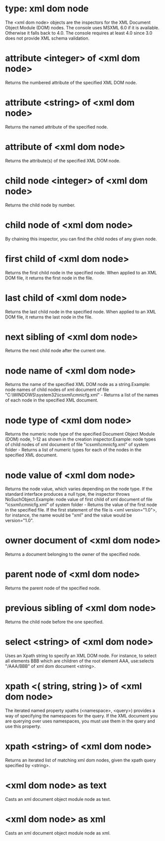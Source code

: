 # type: xml dom node

The &lt;xml dom node&gt; objects are the inspectors for the XML Document Object Module (DOM) nodes. The console uses MSXML 6.0 if it is available. Otherwise it falls back to 4.0. The console requires at least 4.0 since 3.0 does not provide XML schema validation.

# attribute &lt;integer&gt; of &lt;xml dom node&gt;

Returns the numbered attribute of the specified XML DOM node.

# attribute &lt;string&gt; of &lt;xml dom node&gt;

Returns the named attribute of the specified node.

# attribute of &lt;xml dom node&gt;

Returns the attribute(s) of the specified XML DOM node.

# child node &lt;integer&gt; of &lt;xml dom node&gt;

Returns the child node by number.

# child node of &lt;xml dom node&gt;

By chaining this inspector, you can find the child nodes of any given node.

# first child of &lt;xml dom node&gt;

Returns the first child node in the specified node. When applied to an XML DOM file, it returns the first node in the file.

# last child of &lt;xml dom node&gt;

Returns the last child node in the specified node. When applied to an XML DOM file, it returns the last node in the file.

# next sibling of &lt;xml dom node&gt;

Returns the next child node after the current one.

# node name of &lt;xml dom node&gt;

Returns the name of the specified XML DOM node as a string.Example: node names of child nodes of xml document of file &quot;C:\WINDOWS\system32\icsxml\cmnicfg.xml&quot; - Returns a list of the names of each node in the specified XML document.

# node type of &lt;xml dom node&gt;

Returns the numeric node type of the specified Document Object Module (DOM) node, 1-12 as shown in the creation inspector.Example: node types of child nodes of xml document of file &quot;icsxml\cmnicfg.xml&quot; of system folder - Returns a list of numeric types for each of the nodes in the specified XML document.

# node value of &lt;xml dom node&gt;

Returns the node value, which varies depending on the node type. If the standard interface produces a null type, the inspector throws NoSuchObject.Example: node value of first child of xml document of file &quot;icsxml\cmnicfg.xml&quot; of system folder - Returns the value of the first node in the specified file. If the first statement of the file is &lt;xml version=&quot;1.0&quot;&gt;, for instance, the name would be &quot;xml&quot; and the value would be version=&quot;1.0&quot;.

# owner document of &lt;xml dom node&gt;

Returns a document belonging to the owner of the specified node.

# parent node of &lt;xml dom node&gt;

Returns the parent node of the specified node.

# previous sibling of &lt;xml dom node&gt;

Returns the child node before the one specified.

# select &lt;string&gt; of &lt;xml dom node&gt;

Uses an Xpath string to specify an XML DOM node. For instance, to select all elements BBB which are children of the root element AAA, use:selects &quot;/AAA/BBB&quot; of xml dom document &lt;string&gt;.

# xpath &lt;( string, string )&gt; of &lt;xml dom node&gt;

The iterated named property xpaths (&lt;namespace&gt;, &lt;query&gt;) provides a way of specifying the namespaces for the query. If the XML document you are querying over uses namespaces, you must use them in the query and use this property.

# xpath &lt;string&gt; of &lt;xml dom node&gt;

Returns an iterated list of matching xml dom nodes, given the xpath query specified by &lt;string&gt;.

# &lt;xml dom node&gt; as text

Casts an xml document object module node as text.

# &lt;xml dom node&gt; as xml

Casts an xml document object module node as xml.
